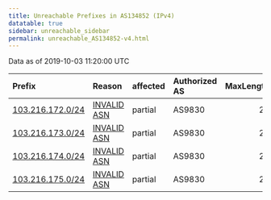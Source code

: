 ```yaml
---
title: Unreachable Prefixes in AS134852 (IPv4)
datatable: true
sidebar: unreachable_sidebar
permalink: unreachable_AS134852-v4.html
---
```


Data as of 2019-10-03 11:20:00 UTC


<div class="datatable-begin"></div>

| Prefix                                                     | Reason                                                                                                   | affected   | Authorized AS   |   MaxLength | Anchor                                       |   unreachable /24s |
|:-----------------------------------------------------------|:---------------------------------------------------------------------------------------------------------|:-----------|:----------------|------------:|:---------------------------------------------|-------------------:|
| [103.216.172.0/24](https://stat.ripe.net/103.216.172.0/24) | [INVALID ASN](https://rpki-validator.ripe.net/announcement-preview?asn=AS134852&prefix=103.216.172.0/24) | partial    | AS9830          |          24 | [APNIC](unreachable_APNIC_RPKI_Root-v4.html) |                  1 |
| [103.216.173.0/24](https://stat.ripe.net/103.216.173.0/24) | [INVALID ASN](https://rpki-validator.ripe.net/announcement-preview?asn=AS134852&prefix=103.216.173.0/24) | partial    | AS9830          |          24 | [APNIC](unreachable_APNIC_RPKI_Root-v4.html) |                  1 |
| [103.216.174.0/24](https://stat.ripe.net/103.216.174.0/24) | [INVALID ASN](https://rpki-validator.ripe.net/announcement-preview?asn=AS134852&prefix=103.216.174.0/24) | partial    | AS9830          |          24 | [APNIC](unreachable_APNIC_RPKI_Root-v4.html) |                  1 |
| [103.216.175.0/24](https://stat.ripe.net/103.216.175.0/24) | [INVALID ASN](https://rpki-validator.ripe.net/announcement-preview?asn=AS134852&prefix=103.216.175.0/24) | partial    | AS9830          |          24 | [APNIC](unreachable_APNIC_RPKI_Root-v4.html) |                  1 |

<div class="datatable-end"></div>